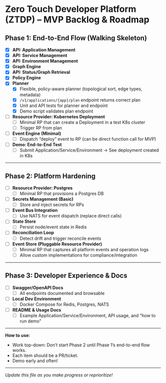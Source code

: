 # Zero Touch Developer Platform (ZTDP) – MVP Backlog & Roadmap

## Phase 1: End-to-End Flow (Walking Skeleton)

- [x] **API: Application Management**
- [x] **API: Service Management**
- [x] **API: Environment Management**
- [x] **Graph Engine**
- [x] **API: Status/Graph Retrieval**
- [x] **Policy Engine**
- [x] **Planner**
  - [x] Flexible, policy-aware planner (topological sort, edge types, metadata)
  - [x] `/v1/applications/{app}/plan` endpoint returns correct plan
  - [x] Unit and API tests for planner and endpoint
  - [x] Demo script validates plan endpoint
- [ ] **Resource Provider: Kubernetes Deployment**
  - [ ] Minimal RP that can create a Deployment in a test K8s cluster
  - [ ] Trigger RP from plan
- [ ] **Event Engine (Minimal)**
  - [ ] Dispatch “deploy” event to RP (can be direct function call for MVP)
- [ ] **Demo: End-to-End Test**
  - [ ] Submit Application/Service/Environment → See deployment created in K8s

---

## Phase 2: Platform Hardening

- [ ] **Resource Provider: Postgres**
  - [ ] Minimal RP that provisions a Postgres DB
- [ ] **Secrets Management (Basic)**
  - [ ] Store and inject secrets for RPs
- [ ] **Event Bus Integration**
  - [ ] Use NATS for event dispatch (replace direct calls)
- [ ] **State Store**
  - [ ] Persist node/event state in Redis
- [ ] **Reconciliation Loop**
  - [ ] Detect drift and trigger reconcile events
- [ ] **Event Store (Pluggable Resource Provider)**
  - [ ] Minimal RP that captures all platform events and operation logs
  - [ ] Allow custom implementations for compliance/integration

---

## Phase 3: Developer Experience & Docs

- [ ] **Swagger/OpenAPI Docs**
  - [ ] All endpoints documented and browsable
- [ ] **Local Dev Environment**
  - [ ] Docker Compose for Redis, Postgres, NATS
- [ ] **README & Usage Docs**
  - [ ] Example Application/Service/Environment, API usage, and “how to run demo”

---

**How to use:**  
- Work top-down: Don’t start Phase 2 until Phase 1’s end-to-end flow works.  
- Each item should be a PR/ticket.  
- Demo early and often!

---

*Update this file as you make progress or reprioritize!*